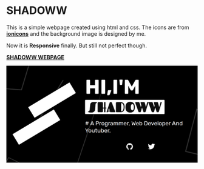 # SHADOWW

This is a simple webpage created using html and css. The icons are from **[ionicons](https://ionic.io/ionicons)** and the background image is designed by me.

Now it is **Responsive** finally. But still not perfect though.

**[SHADOWW WEBPAGE](https://dev-shadoww.github.io/)**

![webpage](images/web.png)

